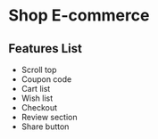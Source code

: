# Shop E-commerce

## Features List

- Scroll top
- Coupon code
- Cart list
- Wish list
- Checkout
- Review section
- Share button 


